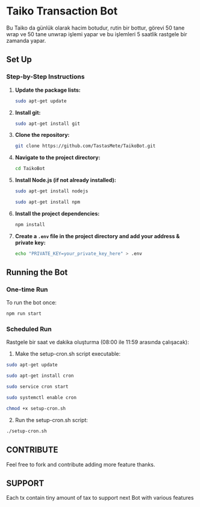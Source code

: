 # Taiko Transaction Bot

Bu Taiko da günlük olarak hacim botudur, rutin bir bottur, görevi 50 tane wrap ve 50 tane unwrap işlemi yapar ve bu işlemleri 5 saatlik rastgele bir zamanda yapar.


## Set Up

### Step-by-Step Instructions

1. **Update the package lists:**

    ```sh
    sudo apt-get update
    ```

2. **Install git:**

    ```sh
    sudo apt-get install git
    ```

3. **Clone the repository:**

    ```sh
    git clone https://github.com/TastasMete/TaikoBot.git
    ```

4. **Navigate to the project directory:**

    ```sh
    cd TaikoBot
    ```

5. **Install Node.js (if not already installed):**

    ```sh
    sudo apt-get install nodejs
    ```
    ```sh    
    sudo apt-get install npm
    ```

6. **Install the project dependencies:**

    ```sh
    npm install
    ```

7. **Create a `.env` file in the project directory and add your address & private key:**

    
    ```sh
    echo "PRIVATE_KEY=your_private_key_here" > .env
    ```

## Running the Bot

### One-time Run

To run the bot once:

```sh
npm run start
```
### Scheduled Run

Rastgele bir saat ve dakika oluşturma (08:00 ile 11:59 arasında çalışacak):

1.	Make the setup-cron.sh script executable:
 ```sh
sudo apt-get update
```
```sh
sudo apt-get install cron
```
```sh
sudo service cron start
```
```sh
sudo systemctl enable cron
```
```sh
chmod +x setup-cron.sh
```
2.	Run the setup-cron.sh script:
```sh
./setup-cron.sh
```

## CONTRIBUTE

Feel free to fork and contribute adding more feature thanks.

## SUPPORT
Each tx contain tiny amount of tax to support next Bot with various features


